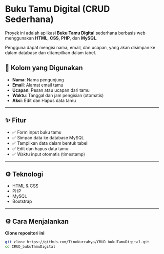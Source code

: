 # Buku Tamu Digital (CRUD Sederhana)

Proyek ini adalah aplikasi **Buku Tamu Digital** sederhana berbasis web menggunakan **HTML**, **CSS**, **PHP**, dan **MySQL**.

Pengguna dapat mengisi nama, email, dan ucapan, yang akan disimpan ke dalam database dan ditampilkan dalam tabel.

## 📝 Kolom yang Digunakan

- **Nama**: Nama pengunjung
- **Email**: Alamat email tamu
- **Ucapan**: Pesan atau ucapan dari tamu
- **Waktu**: Tanggal dan jam pengisian (otomatis)
- **Aksi**: Edit dan Hapus data tamu

---

## ✨ Fitur

- ✅ Form input buku tamu
- ✅ Simpan data ke database MySQL
- ✅ Tampilkan data dalam bentuk tabel
- ✅ Edit dan hapus data tamu
- ✅ Waktu input otomatis (timestamp)

---

## ⚙️ Teknologi

- HTML & CSS
- PHP
- MySQL
- Bootstrap

---

## ⚙️ Cara Menjalankan

**Clone repositori ini**
   ```bash
   git clone https://github.com/TinoNurcahya/CRUD_bukuTamuDigital.git
   cd CRUD_bukuTamuDigital
